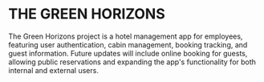 # THE GREEN HORIZONS

The Green Horizons project is a hotel management app for employees, featuring user authentication, cabin management, booking tracking, and guest information. Future updates will include online booking for guests, allowing public reservations and expanding the app's functionality for both internal and external users.
